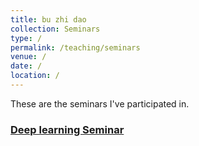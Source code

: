 ```yaml
---
title: bu zhi dao
collection: Seminars
type: /
permalink: /teaching/seminars
venue: /
date: /
location: /
---
```


These are the seminars I've participated in.

### [Deep learning Seminar](http://tianyuanzhang.com/teaching/)

